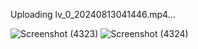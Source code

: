 

Uploading lv_0_20240813041446.mp4…



![Screenshot (4323)](https://github.com/user-attachments/assets/b41ac008-ee0d-4ee4-8e92-4c4afe931e54)
![Screenshot (4324)](https://github.com/user-attachments/assets/acbf6a93-8e3e-4fb8-9879-90097b7d161b)
